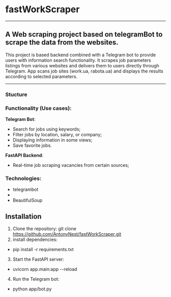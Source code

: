 # fastWorkScraper

---

## A Web scraping project based on telegramBot to scrape the data from the websites.
This project is based backend combined with a Telegram bot to provide users with information search functionality. It scrapes job parameters listings from various websites and delivers them to users directly through Telegram. App scans job sites (work.ua, rabota.ua) and displays the results according to selected parameters.

---
### Stucture 

### Functionality (Use cases):
**Telegram Bot**:
- Search for jobs using keywords;
- Filter jobs by location, salary, or company;
- Displaying information in some views;
- Save favorite jobs.

**FastAPI Backend**:
- Real-time job scraping vacancies from certain sources;

### Technologies:
- telegrambot
- 
- BeautifulSoup

## Installation
1. Clone the repository:
git clone https://github.com/AntonyNest/fastWorkScraper.git
2. install dependencies:
- pip install -r requirements.txt
3. Start the FastAPI server:
- uvicorn app.main:app --reload
4. Run the Telegram bot:
- python app/bot.py



